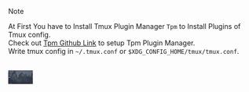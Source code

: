 > [!Note]
> At First You have to Install Tmux Plugin Manager `Tpm` to Install Plugins of Tmux config. <br>
> Check out [Tpm Github Link](https://github.com/tmux-plugins/tpm) to setup Tpm Plugin Manager. <br>
> Write tmux config in `~/.tmux.conf` or `$XDG_CONFIG_HOME/tmux/tmux.conf`.

<br>
<img src="https://github.com/harilvfs/assets/blob/main/tmux/tmux.png" width="50" />
